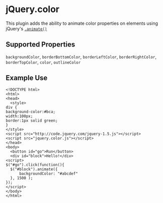 jQuery.color
=======
This plugin adds the ability to animate color properties on elements using jQuery's [`.animate()`](http://api.jquery.com/animate)

Supported Properties
-------
`backgroundColor`, `borderBottomColor`, `borderLeftColor`, `borderRightColor`, `borderTopColor`, `color`, `outlineColor`

Example Use
-------

    <!DOCTYPE html>
    <html>
    <head>
      <style>
    div {
    background-color:#bca;
    width:100px;
    border:1px solid green;
    }
    </style>
    <script src="http://code.jquery.com/jquery-1.5.js"></script>
    <script src="jquery.color.js"></script>
    </head>
    <body>
      <button id="go">Run</button>
      <div id="block">Hello!</div>
    <script>
    $("#go").click(function(){
      $("#block").animate({
          backgroundColor: "#abcdef"
      }, 1500 );
    });
    </script>
    </body>
    </html>
